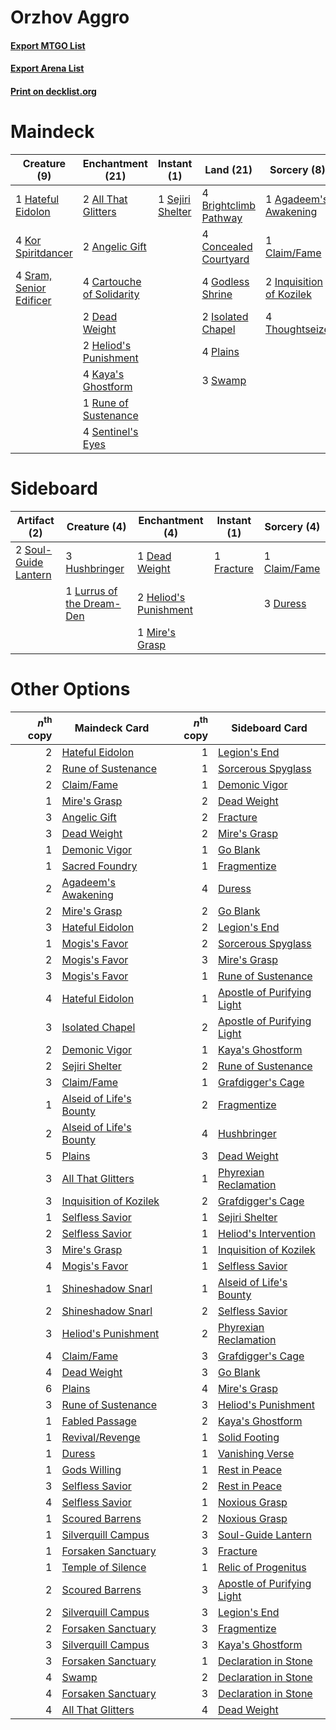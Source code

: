 # Orzhov Aggro

#### [Export MTGO List](../collection/Orzhov%20Aggro/Orzhov%20Aggro.txt)
#### [Export Arena List](../collection/Orzhov%20Aggro/Orzhov%20Aggro_arena.txt)
#### [Print on decklist.org](http://decklist.org/?deckmain=1%09Agadeem's%20Awakening%0A2%09All%20That%20Glitters%0A2%09Angelic%20Gift%0A4%09Brightclimb%20Pathway%0A4%09Cartouche%20of%20Solidarity%0A1%09Claim/Fame%0A4%09Concealed%20Courtyard%0A2%09Dead%20Weight%0A4%09Godless%20Shrine%0A1%09Hateful%20Eidolon%0A2%09Heliod's%20Punishment%0A2%09Inquisition%20of%20Kozilek%0A2%09Isolated%20Chapel%0A4%09Kaya's%20Ghostform%0A4%09Kor%20Spiritdancer%0A4%09Plains%0A1%09Rune%20of%20Sustenance%0A1%09Sejiri%20Shelter%0A4%09Sentinel's%20Eyes%0A4%09Sram,%20Senior%20Edificer%0A3%09Swamp%0A4%09Thoughtseize&deckside=1%09Claim/Fame%0A1%09Dead%20Weight%0A3%09Duress%0A1%09Fracture%0A2%09Heliod's%20Punishment%0A3%09Hushbringer%0A1%09Lurrus%20of%20the%20Dream-Den%0A1%09Mire's%20Grasp%0A2%09Soul-Guide%20Lantern)
# Maindeck

|                                           Creature (9)                                           |                                          Enchantment (21)                                          |                                        Instant (1)                                        |                                           Land (21)                                            |                                            Sorcery (8)                                            |
|--------------------------------------------------------------------------------------------------|----------------------------------------------------------------------------------------------------|-------------------------------------------------------------------------------------------|------------------------------------------------------------------------------------------------|---------------------------------------------------------------------------------------------------|
|1 [Hateful Eidolon](http://gatherer.wizards.com/Pages/Card/Details.aspx?multiverseid=476352)      |2 [All That Glitters](http://gatherer.wizards.com/Pages/Card/Details.aspx?multiverseid=472964)      |1 [Sejiri Shelter](http://gatherer.wizards.com/Pages/Card/Details.aspx?multiverseid=491662)|4 [Brightclimb Pathway](http://gatherer.wizards.com/Pages/Card/Details.aspx?multiverseid=491911)|1 [Agadeem's Awakening](http://gatherer.wizards.com/Pages/Card/Details.aspx?multiverseid=491723)   |
|4 [Kor Spiritdancer](http://gatherer.wizards.com/Pages/Card/Details.aspx?multiverseid=446061)     |2 [Angelic Gift](http://gatherer.wizards.com/Pages/Card/Details.aspx?multiverseid=446056)           |                                                                                           |4 [Concealed Courtyard](http://gatherer.wizards.com/Pages/Card/Details.aspx?multiverseid=417818)|1 [Claim/Fame](http://gatherer.wizards.com/Pages/Card/Details.aspx?multiverseid=430839)            |
|4 [Sram, Senior Edificer](http://gatherer.wizards.com/Pages/Card/Details.aspx?multiverseid=423690)|4 [Cartouche of Solidarity](http://gatherer.wizards.com/Pages/Card/Details.aspx?multiverseid=426709)|                                                                                           |4 [Godless Shrine](http://gatherer.wizards.com/Pages/Card/Details.aspx?multiverseid=405099)     |2 [Inquisition of Kozilek](http://gatherer.wizards.com/Pages/Card/Details.aspx?multiverseid=416897)|
|                                                                                                  |2 [Dead Weight](http://gatherer.wizards.com/Pages/Card/Details.aspx?multiverseid=452817)            |                                                                                           |2 [Isolated Chapel](http://gatherer.wizards.com/Pages/Card/Details.aspx?multiverseid=443129)    |4 [Thoughtseize](http://gatherer.wizards.com/Pages/Card/Details.aspx?multiverseid=438676)          |
|                                                                                                  |2 [Heliod's Punishment](http://gatherer.wizards.com/Pages/Card/Details.aspx?multiverseid=476272)    |                                                                                           |4 [Plains](http://gatherer.wizards.com/Pages/Card/Details.aspx?multiverseid=439856)             |                                                                                                   |
|                                                                                                  |4 [Kaya's Ghostform](http://gatherer.wizards.com/Pages/Card/Details.aspx?multiverseid=461021)       |                                                                                           |3 [Swamp](http://gatherer.wizards.com/Pages/Card/Details.aspx?multiverseid=439858)              |                                                                                                   |
|                                                                                                  |1 [Rune of Sustenance](http://gatherer.wizards.com/Pages/Card/Details.aspx?multiverseid=503631)     |                                                                                           |                                                                                                |                                                                                                   |
|                                                                                                  |4 [Sentinel's Eyes](http://gatherer.wizards.com/Pages/Card/Details.aspx?multiverseid=476287)        |                                                                                           |                                                                                                |                                                                                                   |


# Sideboard

|                                         Artifact (2)                                          |                                            Creature (4)                                            |                                        Enchantment (4)                                         |                                     Instant (1)                                     |                                      Sorcery (4)                                      |
|-----------------------------------------------------------------------------------------------|----------------------------------------------------------------------------------------------------|------------------------------------------------------------------------------------------------|-------------------------------------------------------------------------------------|---------------------------------------------------------------------------------------|
|2 [Soul-Guide Lantern](http://gatherer.wizards.com/Pages/Card/Details.aspx?multiverseid=476488)|3 [Hushbringer](http://gatherer.wizards.com/Pages/Card/Details.aspx?multiverseid=472980)            |1 [Dead Weight](http://gatherer.wizards.com/Pages/Card/Details.aspx?multiverseid=452817)        |1 [Fracture](http://gatherer.wizards.com/Pages/Card/Details.aspx?multiverseid=513680)|1 [Claim/Fame](http://gatherer.wizards.com/Pages/Card/Details.aspx?multiverseid=430839)|
|                                                                                               |1 [Lurrus of the Dream-Den](http://gatherer.wizards.com/Pages/Card/Details.aspx?multiverseid=479746)|2 [Heliod's Punishment](http://gatherer.wizards.com/Pages/Card/Details.aspx?multiverseid=476272)|                                                                                     |3 [Duress](http://gatherer.wizards.com/Pages/Card/Details.aspx?multiverseid=14557)     |
|                                                                                               |                                                                                                    |1 [Mire's Grasp](http://gatherer.wizards.com/Pages/Card/Details.aspx?multiverseid=476357)       |                                                                                     |                                                                                       |


# Other Options

|*n*<sup>th</sup> copy|                                          Maindeck Card                                           |*n*<sup>th</sup> copy|                                           Sideboard Card                                            |
|--------------------:|--------------------------------------------------------------------------------------------------|--------------------:|-----------------------------------------------------------------------------------------------------|
|                    2|[Hateful Eidolon](http://gatherer.wizards.com/Pages/Card/Details.aspx?multiverseid=476352)        |                    1|[Legion's End](http://gatherer.wizards.com/Pages/Card/Details.aspx?multiverseid=466860)              |
|                    2|[Rune of Sustenance](http://gatherer.wizards.com/Pages/Card/Details.aspx?multiverseid=503631)     |                    1|[Sorcerous Spyglass](http://gatherer.wizards.com/Pages/Card/Details.aspx?multiverseid=435407)        |
|                    2|[Claim/Fame](http://gatherer.wizards.com/Pages/Card/Details.aspx?multiverseid=430839)             |                    1|[Demonic Vigor](http://gatherer.wizards.com/Pages/Card/Details.aspx?multiverseid=442973)             |
|                    1|[Mire's Grasp](http://gatherer.wizards.com/Pages/Card/Details.aspx?multiverseid=476357)           |                    2|[Dead Weight](http://gatherer.wizards.com/Pages/Card/Details.aspx?multiverseid=452817)               |
|                    3|[Angelic Gift](http://gatherer.wizards.com/Pages/Card/Details.aspx?multiverseid=446056)           |                    2|[Fracture](http://gatherer.wizards.com/Pages/Card/Details.aspx?multiverseid=513680)                  |
|                    3|[Dead Weight](http://gatherer.wizards.com/Pages/Card/Details.aspx?multiverseid=452817)            |                    2|[Mire's Grasp](http://gatherer.wizards.com/Pages/Card/Details.aspx?multiverseid=476357)              |
|                    1|[Demonic Vigor](http://gatherer.wizards.com/Pages/Card/Details.aspx?multiverseid=442973)          |                    1|[Go Blank](http://gatherer.wizards.com/Pages/Card/Details.aspx?multiverseid=513549)                  |
|                    1|[Sacred Foundry](http://gatherer.wizards.com/Pages/Card/Details.aspx?multiverseid=405106)         |                    1|[Fragmentize](http://gatherer.wizards.com/Pages/Card/Details.aspx?multiverseid=417587)               |
|                    2|[Agadeem's Awakening](http://gatherer.wizards.com/Pages/Card/Details.aspx?multiverseid=491723)    |                    4|[Duress](http://gatherer.wizards.com/Pages/Card/Details.aspx?multiverseid=14557)                     |
|                    2|[Mire's Grasp](http://gatherer.wizards.com/Pages/Card/Details.aspx?multiverseid=476357)           |                    2|[Go Blank](http://gatherer.wizards.com/Pages/Card/Details.aspx?multiverseid=513549)                  |
|                    3|[Hateful Eidolon](http://gatherer.wizards.com/Pages/Card/Details.aspx?multiverseid=476352)        |                    2|[Legion's End](http://gatherer.wizards.com/Pages/Card/Details.aspx?multiverseid=466860)              |
|                    1|[Mogis's Favor](http://gatherer.wizards.com/Pages/Card/Details.aspx?multiverseid=476358)          |                    2|[Sorcerous Spyglass](http://gatherer.wizards.com/Pages/Card/Details.aspx?multiverseid=435407)        |
|                    2|[Mogis's Favor](http://gatherer.wizards.com/Pages/Card/Details.aspx?multiverseid=476358)          |                    3|[Mire's Grasp](http://gatherer.wizards.com/Pages/Card/Details.aspx?multiverseid=476357)              |
|                    3|[Mogis's Favor](http://gatherer.wizards.com/Pages/Card/Details.aspx?multiverseid=476358)          |                    1|[Rune of Sustenance](http://gatherer.wizards.com/Pages/Card/Details.aspx?multiverseid=503631)        |
|                    4|[Hateful Eidolon](http://gatherer.wizards.com/Pages/Card/Details.aspx?multiverseid=476352)        |                    1|[Apostle of Purifying Light](http://gatherer.wizards.com/Pages/Card/Details.aspx?multiverseid=466760)|
|                    3|[Isolated Chapel](http://gatherer.wizards.com/Pages/Card/Details.aspx?multiverseid=443129)        |                    2|[Apostle of Purifying Light](http://gatherer.wizards.com/Pages/Card/Details.aspx?multiverseid=466760)|
|                    2|[Demonic Vigor](http://gatherer.wizards.com/Pages/Card/Details.aspx?multiverseid=442973)          |                    1|[Kaya's Ghostform](http://gatherer.wizards.com/Pages/Card/Details.aspx?multiverseid=461021)          |
|                    2|[Sejiri Shelter](http://gatherer.wizards.com/Pages/Card/Details.aspx?multiverseid=491662)         |                    2|[Rune of Sustenance](http://gatherer.wizards.com/Pages/Card/Details.aspx?multiverseid=503631)        |
|                    3|[Claim/Fame](http://gatherer.wizards.com/Pages/Card/Details.aspx?multiverseid=430839)             |                    1|[Grafdigger's Cage](http://gatherer.wizards.com/Pages/Card/Details.aspx?multiverseid=278452)         |
|                    1|[Alseid of Life's Bounty](http://gatherer.wizards.com/Pages/Card/Details.aspx?multiverseid=476252)|                    2|[Fragmentize](http://gatherer.wizards.com/Pages/Card/Details.aspx?multiverseid=417587)               |
|                    2|[Alseid of Life's Bounty](http://gatherer.wizards.com/Pages/Card/Details.aspx?multiverseid=476252)|                    4|[Hushbringer](http://gatherer.wizards.com/Pages/Card/Details.aspx?multiverseid=472980)               |
|                    5|[Plains](http://gatherer.wizards.com/Pages/Card/Details.aspx?multiverseid=439856)                 |                    3|[Dead Weight](http://gatherer.wizards.com/Pages/Card/Details.aspx?multiverseid=452817)               |
|                    3|[All That Glitters](http://gatherer.wizards.com/Pages/Card/Details.aspx?multiverseid=472964)      |                    1|[Phyrexian Reclamation](http://gatherer.wizards.com/Pages/Card/Details.aspx?multiverseid=376448)     |
|                    3|[Inquisition of Kozilek](http://gatherer.wizards.com/Pages/Card/Details.aspx?multiverseid=416897) |                    2|[Grafdigger's Cage](http://gatherer.wizards.com/Pages/Card/Details.aspx?multiverseid=278452)         |
|                    1|[Selfless Savior](http://gatherer.wizards.com/Pages/Card/Details.aspx?multiverseid=485359)        |                    1|[Sejiri Shelter](http://gatherer.wizards.com/Pages/Card/Details.aspx?multiverseid=491662)            |
|                    2|[Selfless Savior](http://gatherer.wizards.com/Pages/Card/Details.aspx?multiverseid=485359)        |                    1|[Heliod's Intervention](http://gatherer.wizards.com/Pages/Card/Details.aspx?multiverseid=476270)     |
|                    3|[Mire's Grasp](http://gatherer.wizards.com/Pages/Card/Details.aspx?multiverseid=476357)           |                    1|[Inquisition of Kozilek](http://gatherer.wizards.com/Pages/Card/Details.aspx?multiverseid=416897)    |
|                    4|[Mogis's Favor](http://gatherer.wizards.com/Pages/Card/Details.aspx?multiverseid=476358)          |                    1|[Selfless Savior](http://gatherer.wizards.com/Pages/Card/Details.aspx?multiverseid=485359)           |
|                    1|[Shineshadow Snarl](http://gatherer.wizards.com/Pages/Card/Details.aspx?multiverseid=513764)      |                    1|[Alseid of Life's Bounty](http://gatherer.wizards.com/Pages/Card/Details.aspx?multiverseid=476252)   |
|                    2|[Shineshadow Snarl](http://gatherer.wizards.com/Pages/Card/Details.aspx?multiverseid=513764)      |                    2|[Selfless Savior](http://gatherer.wizards.com/Pages/Card/Details.aspx?multiverseid=485359)           |
|                    3|[Heliod's Punishment](http://gatherer.wizards.com/Pages/Card/Details.aspx?multiverseid=476272)    |                    2|[Phyrexian Reclamation](http://gatherer.wizards.com/Pages/Card/Details.aspx?multiverseid=376448)     |
|                    4|[Claim/Fame](http://gatherer.wizards.com/Pages/Card/Details.aspx?multiverseid=430839)             |                    3|[Grafdigger's Cage](http://gatherer.wizards.com/Pages/Card/Details.aspx?multiverseid=278452)         |
|                    4|[Dead Weight](http://gatherer.wizards.com/Pages/Card/Details.aspx?multiverseid=452817)            |                    3|[Go Blank](http://gatherer.wizards.com/Pages/Card/Details.aspx?multiverseid=513549)                  |
|                    6|[Plains](http://gatherer.wizards.com/Pages/Card/Details.aspx?multiverseid=439856)                 |                    4|[Mire's Grasp](http://gatherer.wizards.com/Pages/Card/Details.aspx?multiverseid=476357)              |
|                    3|[Rune of Sustenance](http://gatherer.wizards.com/Pages/Card/Details.aspx?multiverseid=503631)     |                    3|[Heliod's Punishment](http://gatherer.wizards.com/Pages/Card/Details.aspx?multiverseid=476272)       |
|                    1|[Fabled Passage](http://gatherer.wizards.com/Pages/Card/Details.aspx?multiverseid=473206)         |                    2|[Kaya's Ghostform](http://gatherer.wizards.com/Pages/Card/Details.aspx?multiverseid=461021)          |
|                    1|[Revival/Revenge](http://gatherer.wizards.com/Pages/Card/Details.aspx?multiverseid=457372)        |                    1|[Solid Footing](http://gatherer.wizards.com/Pages/Card/Details.aspx?multiverseid=479551)             |
|                    1|[Duress](http://gatherer.wizards.com/Pages/Card/Details.aspx?multiverseid=14557)                  |                    1|[Vanishing Verse](http://gatherer.wizards.com/Pages/Card/Details.aspx?multiverseid=513736)           |
|                    1|[Gods Willing](http://gatherer.wizards.com/Pages/Card/Details.aspx?multiverseid=442005)           |                    1|[Rest in Peace](http://gatherer.wizards.com/Pages/Card/Details.aspx?multiverseid=442021)             |
|                    3|[Selfless Savior](http://gatherer.wizards.com/Pages/Card/Details.aspx?multiverseid=485359)        |                    2|[Rest in Peace](http://gatherer.wizards.com/Pages/Card/Details.aspx?multiverseid=442021)             |
|                    4|[Selfless Savior](http://gatherer.wizards.com/Pages/Card/Details.aspx?multiverseid=485359)        |                    1|[Noxious Grasp](http://gatherer.wizards.com/Pages/Card/Details.aspx?multiverseid=466864)             |
|                    1|[Scoured Barrens](http://gatherer.wizards.com/Pages/Card/Details.aspx?multiverseid=405366)        |                    2|[Noxious Grasp](http://gatherer.wizards.com/Pages/Card/Details.aspx?multiverseid=466864)             |
|                    1|[Silverquill Campus](http://gatherer.wizards.com/Pages/Card/Details.aspx?multiverseid=513765)     |                    3|[Soul-Guide Lantern](http://gatherer.wizards.com/Pages/Card/Details.aspx?multiverseid=476488)        |
|                    1|[Forsaken Sanctuary](http://gatherer.wizards.com/Pages/Card/Details.aspx?multiverseid=429673)     |                    3|[Fracture](http://gatherer.wizards.com/Pages/Card/Details.aspx?multiverseid=513680)                  |
|                    1|[Temple of Silence](http://gatherer.wizards.com/Pages/Card/Details.aspx?multiverseid=373522)      |                    1|[Relic of Progenitus](http://gatherer.wizards.com/Pages/Card/Details.aspx?multiverseid=174824)       |
|                    2|[Scoured Barrens](http://gatherer.wizards.com/Pages/Card/Details.aspx?multiverseid=405366)        |                    3|[Apostle of Purifying Light](http://gatherer.wizards.com/Pages/Card/Details.aspx?multiverseid=466760)|
|                    2|[Silverquill Campus](http://gatherer.wizards.com/Pages/Card/Details.aspx?multiverseid=513765)     |                    3|[Legion's End](http://gatherer.wizards.com/Pages/Card/Details.aspx?multiverseid=466860)              |
|                    2|[Forsaken Sanctuary](http://gatherer.wizards.com/Pages/Card/Details.aspx?multiverseid=429673)     |                    3|[Fragmentize](http://gatherer.wizards.com/Pages/Card/Details.aspx?multiverseid=417587)               |
|                    3|[Silverquill Campus](http://gatherer.wizards.com/Pages/Card/Details.aspx?multiverseid=513765)     |                    3|[Kaya's Ghostform](http://gatherer.wizards.com/Pages/Card/Details.aspx?multiverseid=461021)          |
|                    3|[Forsaken Sanctuary](http://gatherer.wizards.com/Pages/Card/Details.aspx?multiverseid=429673)     |                    1|[Declaration in Stone](http://gatherer.wizards.com/Pages/Card/Details.aspx?multiverseid=409750)      |
|                    4|[Swamp](http://gatherer.wizards.com/Pages/Card/Details.aspx?multiverseid=439858)                  |                    2|[Declaration in Stone](http://gatherer.wizards.com/Pages/Card/Details.aspx?multiverseid=409750)      |
|                    4|[Forsaken Sanctuary](http://gatherer.wizards.com/Pages/Card/Details.aspx?multiverseid=429673)     |                    3|[Declaration in Stone](http://gatherer.wizards.com/Pages/Card/Details.aspx?multiverseid=409750)      |
|                    4|[All That Glitters](http://gatherer.wizards.com/Pages/Card/Details.aspx?multiverseid=472964)      |                    4|[Dead Weight](http://gatherer.wizards.com/Pages/Card/Details.aspx?multiverseid=452817)               |

